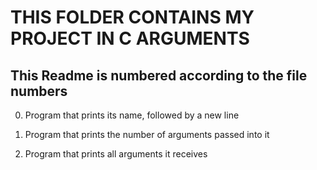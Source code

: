 # THIS FOLDER CONTAINS MY PROJECT IN C ARGUMENTS
## This Readme is numbered according to the file numbers

0.	Program that prints its name, followed by a new line

1.	Program that prints the number of arguments passed into it

2.	Program that prints all arguments it receives
